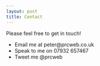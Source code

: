 ```yaml
---
layout: post
title: Contact
---
```

<div class="jumbotron">
<p class="lead">Please feel free to get in touch!</p>
<ul>
	<li>Email me at peter@prcweb.co.uk</li>
	<li>Speak to me on 07932 657467</li>
	<li>Tweet me @prcweb</li>
</ul>
